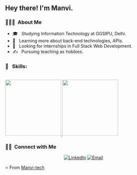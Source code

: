 
<h2> Hey there! I'm Manvi.</h2>

<h3> 👨🏻‍💻 &nbsp;About Me </h3>

- 🎓 &nbsp; Studying Information Technology at GGSIPU, Delhi.
- 🌱 &nbsp; Learning more about back-end technologies, APIs.
- 💼 &nbsp; Looking for internships in Full Stack Web Development.
- ✍️ &nbsp; Pursuing teaching as hobbies.  
  
 <h3>📌 &nbsp; Skills: </h3>
    
    

      
  
<br/>

<a href="https://github.com/Manvi-tech">
  <img height="180em" src="https://github-readme-stats.vercel.app/api?username=Manvi-tech&theme=buefy&show_icons=true" />
  <img height="180em" src="https://github-readme-stats.vercel.app/api/top-langs/?username=Manvi-tech&theme=buefy&layout=compact" />
</a>

<br/>

<h3> 🤝🏻 &nbsp;Connect with Me </h3>

<p align="center">
<a href="https://www.linkedin.com/in/manvi-bansal-8649821a1/"><img alt="LinkedIn" src="https://img.shields.io/badge/LinkedIn-Manvi%20Bansal-blue?style=flat-square&logo=linkedin"></a>
  <a href="mailto:bansalmanvi1409@gmail.com"><img alt="Email" src="https://img.shields.io/badge/Email-bansalmanvi1409@gmail.com-blue?style=flat-square&logo=gmail"></a>
</p>

⭐️ From [Manvi-tech](https://github.com/Manvi-tech)
